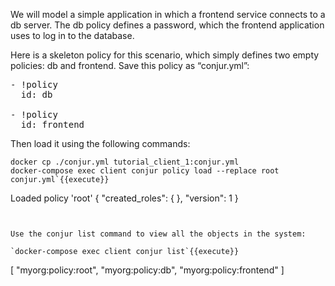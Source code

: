 We will model a simple application in which a frontend service connects to a db server. The db policy defines a password, which the frontend application uses to log in to the database.

Here is a skeleton policy for this scenario, which simply defines two empty policies: db and frontend. Save this policy as “conjur.yml”:

<pre class="file" data-filename="conjur.yml" data-target="replace">- !policy
  id: db

- !policy
  id: frontend
</pre>

Then load it using the following commands:

```
docker cp ./conjur.yml tutorial_client_1:conjur.yml
docker-compose exec client conjur policy load --replace root conjur.yml`{{execute}}

```
Loaded policy 'root'
{
  "created_roles": {
  },
  "version": 1
}
```


Use the conjur list command to view all the objects in the system:

`docker-compose exec client conjur list`{{execute}}
```
[
  "myorg:policy:root",
  "myorg:policy:db",
  "myorg:policy:frontend"
]
```

